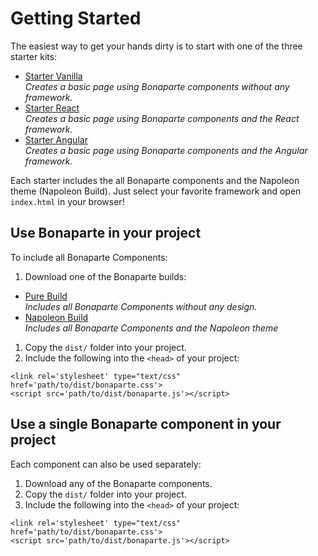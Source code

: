 # Getting Started

The easiest way to get your hands dirty is to start with one of the three starter kits:

* [Starter Vanilla](http://github.com/bonaparte/starter-vanilla)<br>*Creates a basic page using Bonaparte components without any framework.*
* [Starter React](http://github.com/bonaparte/starter-react)<br>*Creates a basic page using Bonaparte components and the React framework.*
* [Starter Angular](http://github.com/bonaparte/starter-angular)<br>*Creates a basic page using Bonaparte components and the Angular framework.*

Each starter includes the all Bonaparte components and the Napoleon theme (Napoleon Build).
Just select your favorite framework and open `index.html` in your browser!

## Use Bonaparte in your project
To include all Bonaparte Components:

1. Download one of the Bonaparte builds:
 * [Pure Build](http://github.com/bonaparte/build-pure)<br>*Includes all Bonaparte Components without any design.*
 * [Napoleon Build](http://github.com/bonaparte/build-napoleon)<br>*Includes all Bonaparte Components and the Napoleon theme*
1. Copy the `dist/` folder into your project.
2. Include the following into the `<head>` of your project: 
```
<link rel='stylesheet' type="text/css" href='path/to/dist/bonaparte.css'>
<script src='path/to/dist/bonaparte.js'></script>
```

## Use a single Bonaparte component in your project
Each component can also be used separately:

1. Download any of the Bonaparte components.
1. Copy the `dist/` folder into your project.
2. Include the following into the `<head>` of your project:  
```
<link rel='stylesheet' type="text/css" href='path/to/dist/bonaparte.css'>
<script src='path/to/dist/bonaparte.js'></script>
```